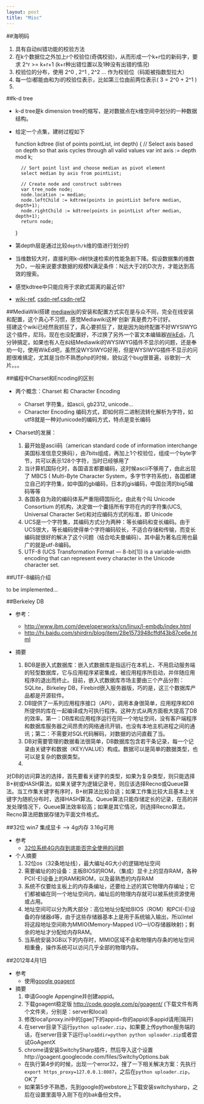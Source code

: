 ```yaml
---
layout: post
title: "Misc"
---
```


##海明码
1. 具有自动纠错功能的校验方法
2. 在k个数据位之外加上r个校验位(奇偶校验)，从而形成一个k+r位的新码字，要求 2^r >= k+r+1 (k+r种出错位置以及1种没有出错的情况)
3. 校验位的分布，使用 2^0 , 2^1 , 2^2 ... 作为校验位（码距被指数型拉大）
4. 每一位i都能由和为i的校验位表示，比如第三位由前两位表示( 3 = 2^0 + 2^1 )
5. 

##k-d tree
* k-d tree是k dimension tree的缩写，是对数据点在k维空间中划分的一种数据结构。
* 给定一个点集，建树过程如下

    function kdtree (list of points pointList, int depth)
    {
        // Select axis based on depth so that axis cycles through all valid values
        var int axis := depth mod k;
            
        // Sort point list and choose median as pivot element
        select median by axis from pointList;
            
        // Create node and construct subtrees
        var tree_node node;
        node.location := median;
        node.leftChild := kdtree(points in pointList before median, depth+1);
        node.rightChild := kdtree(points in pointList after median, depth+1);
        return node;
    }

* 第depth层是通过比较`depth/k`维的值进行划分的
* 当维数较大时，直接利用k-d树快速检索的性能急剧下降。假设数据集的维数为D，一般来说要求数据的规模N满足条件：N远大于2的D次方，才能达到高效的搜索。
* 感觉kdtree中只能应用于求欧式距离的最近邻?
* [wiki-ref](http://en.wikipedia.org/wiki/K-d_tree), [csdn-ref](http://blog.csdn.net/qll125596718/article/details/8426458),[csdn-ref2](http://blog.csdn.net/v_july_v/article/details/8203674)

##MediaWiki搭建
[mediawiki](http://www.mediawiki.org/wiki/MediaWiki)的安装和配置方式实在是与众不同，完全在线安装和配置，这个真心不习惯，感觉Mediawiki这种'创新'真是费力不讨好。  
搭建这个wiki已经然我抓狂了，真心要抓狂了，就是因为始终配置不好WYSIWYG这个插件，尼玛，现在也没配置好，不过换了另外一个富文本编辑器[WikEdi](http://en.wikipedia.org/wiki/User:Cacycle/wikEd)，几分钟搞定，如果也有人在纠结Mediawiki的WYSIWYG插件不显示的问题，还是奉劝一句，使用WikEd吧，虽然没WYSIWYG好用，但是WYSIWYG插件不显示的问题很难搞定，尤其是当你不熟悉php的时候，貌似这个bug很普遍，谷歌到一大片。。。  


##编程中Charset和Encoding的区别

* 两个概念：Charset 和 Character Encoding

    * Charset 字符集，如ascii, gb2312, unicode...
    * Character Encoding 编码方式，即如何将二进制流转化解析为字符，如utf8就是一种对unicode的编码方式，特点是变长编码

* Charset的发展：

    1. 最开始是ascii码（american standard code of information interchange 美国标准信息交换码），由7bits组成，再加上1个校验位，组成一个byte字节，共可以表示128个字符，当时已经够用了
    2. 当计算机国际化时，各国语言都要编码，这时候ascii不够用了，由此出现了 MBCS ( Multi-Byte Character System，多字节字符系统)，各国都建立自己的字符集，如中国的gb编码，日本的gis编码，中国台湾的big5编码等等
    3. 各国各自为政的编码体系严重阻碍国际化，由此有个叫 Unicode Consortium 的机构，决定做一个囊括所有字符在内的字符集(UCS, Universal Character Set)和对应编码方式的标准，即 Unicode
    4. UCS是一个字符集，其编码方式分为两种：等长编码和变长编码。由于UCS很大，等长编码使得单个字符编码较长，不适合存储和传输，而变长编码就很好的解决了这个问题（结合哈夫曼编码）。其中最为著名应用也最广的就是utf-8编码。
    5. UTF-8 (UCS Transformation Format — 8-bit[1]) is a variable-width encoding that can represent every character in the Unicode character set. 

##UTF-8编码介绍

to be implemented...

##Berkeley DB

* 参考：
  * http://www.ibm.com/developerworks/cn/linux/l-embdb/index.html
  * http://hi.baidu.com/shirdrn/blog/item/28e1573948cffdf43b87ce6e.html

* 摘要
  1. BDB是嵌入式数据库：嵌入式数据库是指运行在本机上、不用启动服务端的轻型数据库，它与应用程序紧密集成，被应用程序所启动，并伴随应用程序的退出而终止。目前，嵌入式数据库市场主要由三个产品分割：SQLite，Birkeley DB，Firebird嵌入服务器版，巧的是，这三个数据库产品都是开源软件。
  2. DB提供了一系列应用程序接口（API），调用本身很简单，应用程序和DB所提供的库在一起编译成为可执行程序。这种方式从两方面极大提高了DB的效率。第一：DB库和应用程序运行在同一个地址空间，没有客户端程序和数据库服务器之间昂贵的网络通讯开销，也没有本地主机进程之间的通讯；第二：不需要对SQL代码解码，对数据的访问直截了当。
  3. DB对需要管理的数据看法很简单，DB数据库包含若干条记录，每一个记录由关键字和数据（KEY/VALUE）构成。数据可以是简单的数据类型，也可以是复杂的数据类型。
  4.
对DB的访问算法的选择，首先要看关键字的类型，如果为复杂类型，则只能选择B+树或HASH算法，如果关键字为逻辑记录号，则应该选择Recno或Queue算法。当工作集关键字有序时，B+树算法比较合适；如果工作集比较大且基本上关键字为随机分布时，选择HASH算法。Queue算法只能存储定长的记录，在高的并发处理情况下，Queue算法效率较高；如果是其它情况，则选择Recno算法，Recno算法把数据存储为平面文件格式。

##32位 win7 集成显卡 --> 4g内存 3.16g可用
* 参考
  * [32位系统4G内存到底能否完全使用的问题](http://www.2cto.com/os/201205/132001.html)
* 个人摘要
  1. 32位os（32条地址线），最大编址4G大小的逻辑地址空间
  2. 需要编址的的设备：主板BIOS的ROM，（集成）显卡上的显存RAM，各种PCI(-E)设备上的RAM和ROM，以及最熟悉的内存RAM
  3. 系统不仅要给主板上的内存条编址，还要给上述的其它物理内存编址；它们都被编在同一个地址空间内，编址后的物理内存就可以被系统资源使用或占用。
  4. 地址空间可以分为两大部分：高位地址分配给BIOS（ROM）和PCI(-E)设备的存储器d等，由于这些存储器基本上是用于系统输入输出，所以Intel将这段地址空间称为MMIO(Memory-Mapped I/O—I/O存储器映射)；剩余的地址才分配给内存RAM。
  5. 当系统安装3GB以下的内存时，MMIO区域不会和物理内存条的地址空间相重叠，操作系统可以访问几乎全部的物理内存。 

##2012年4月1日
* 参考
  * 使用[google goagent](http://code.google.com/p/goagent/)
* 摘要
  1. 申请Google Appengine并创建appid。
  2. 下载goagent稳定版 http://code.google.com/p/goagent/ (下载文件有两个文件夹，分别是：server和local)
  3. 修改local\proxy.ini中的[gae]下的appid=你的appid(多appid请用|隔开)
  4. 在server目录下运行`python uploader.zip`，如果要上传python服务端的话，在server目录下运行`uploaddir=python python uploader.zip`或者尝试GoAgentX
  5. chrome请安装SwitchySharp插件，然后导入这个设置http://goagent.googlecode.com/files/SwitchyOptions.bak
  * 在执行第4步的时候，出现一个error32，搜了一下相关解决方案：先执行`export https_proxy=127.0.0.1:8087`，之后在`python uploader.zip`，OK了
  * 如果第5步不熟悉，先到google的webstore上下载安装switchysharp，之后在设置里面导入刚下在的bak备份文件。
